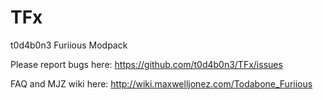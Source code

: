 # TFx
t0d4b0n3 Furiious Modpack

Please report bugs here: https://github.com/t0d4b0n3/TFx/issues

FAQ and MJZ wiki here: http://wiki.maxwelljonez.com/Todabone_Furiious
